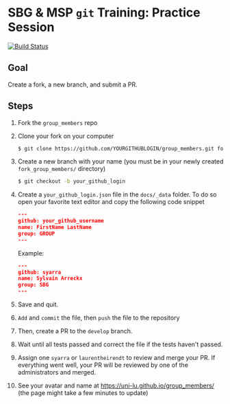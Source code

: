 # SBG & MSP `git` Training: Practice Session
[![Build Status](https://travis-ci.org/uni-lu/group_members.svg?branch=master)](https://travis-ci.org/uni-lu/group_members)

## Goal
Create a fork, a new branch, and submit a PR.

## Steps

1. Fork the `group_members` repo
2. Clone your fork on your computer
    ```sh
    $ git clone https://github.com/YOURGITHUBLOGIN/group_members.git fork_group_members
    ```

3. Create a new branch with your name (you must be in your newly created `fork_group_members/` directory)
    ```sh
    $ git checkout -b your_github_login
    ```

4. Create a `your_github_login.json` file in the `docs/_data` folder. To do so open your favorite text editor and copy the following code snippet
    ```json
    ---
    github: your_github_username
    name: FirstName LastName
    group: GROUP
    ---
    ```
    Example:
    ```json
    ---
    github: syarra
    name: Sylvain Arreckx
    group: SBG
    ---
    ```

5. Save and quit.

6. `Add` and `commit` the file, then `push` the file to the repository

7. Then, create a PR to the `develop` branch.

8. Wait until all tests passed and correct the file if the tests haven't passed.

9. Assign one `syarra` or `laurentheirendt` to review and merge your PR.
   If everything went well, your PR will be reviewed by one of the administrators and merged.

10. See your avatar and name at https://uni-lu.github.io/group_members/ (the page might take a few minutes to update)
